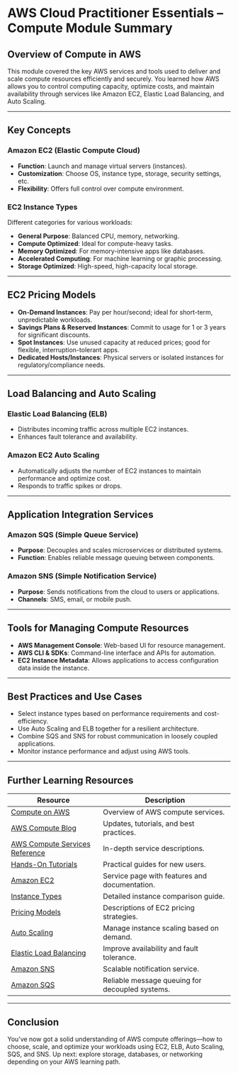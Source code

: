 # AWS Cloud Practitioner Essentials – Compute Module Summary

## Overview of Compute in AWS

This module covered the key AWS services and tools used to deliver and scale compute resources efficiently and securely. You learned how AWS allows you to control computing capacity, optimize costs, and maintain availability through services like Amazon EC2, Elastic Load Balancing, and Auto Scaling.

---

## Key Concepts

### Amazon EC2 (Elastic Compute Cloud)

- **Function**: Launch and manage virtual servers (instances).
- **Customization**: Choose OS, instance type, storage, security settings, etc.
- **Flexibility**: Offers full control over compute environment.

### EC2 Instance Types

Different categories for various workloads:
- **General Purpose**: Balanced CPU, memory, networking.
- **Compute Optimized**: Ideal for compute-heavy tasks.
- **Memory Optimized**: For memory-intensive apps like databases.
- **Accelerated Computing**: For machine learning or graphic processing.
- **Storage Optimized**: High-speed, high-capacity local storage.

---

## EC2 Pricing Models

- **On-Demand Instances**: Pay per hour/second; ideal for short-term, unpredictable workloads.
- **Savings Plans & Reserved Instances**: Commit to usage for 1 or 3 years for significant discounts.
- **Spot Instances**: Use unused capacity at reduced prices; good for flexible, interruption-tolerant apps.
- **Dedicated Hosts/Instances**: Physical servers or isolated instances for regulatory/compliance needs.

---

## Load Balancing and Auto Scaling

### Elastic Load Balancing (ELB)

- Distributes incoming traffic across multiple EC2 instances.
- Enhances fault tolerance and availability.

### Amazon EC2 Auto Scaling

- Automatically adjusts the number of EC2 instances to maintain performance and optimize cost.
- Responds to traffic spikes or drops.

---

## Application Integration Services

### Amazon SQS (Simple Queue Service)

- **Purpose**: Decouples and scales microservices or distributed systems.
- **Function**: Enables reliable message queuing between components.

### Amazon SNS (Simple Notification Service)

- **Purpose**: Sends notifications from the cloud to users or applications.
- **Channels**: SMS, email, or mobile push.

---

## Tools for Managing Compute Resources

- **AWS Management Console**: Web-based UI for resource management.
- **AWS CLI & SDKs**: Command-line interface and APIs for automation.
- **EC2 Instance Metadata**: Allows applications to access configuration data inside the instance.

---

## Best Practices and Use Cases

- Select instance types based on performance requirements and cost-efficiency.
- Use Auto Scaling and ELB together for a resilient architecture.
- Combine SQS and SNS for robust communication in loosely coupled applications.
- Monitor instance performance and adjust using AWS tools.

---

## Further Learning Resources

| Resource | Description |
|---------|-------------|
| [Compute on AWS](https://aws.amazon.com/compute/) | Overview of AWS compute services. |
| [AWS Compute Blog](https://aws.amazon.com/blogs/compute/) | Updates, tutorials, and best practices. |
| [AWS Compute Services Reference](https://docs.aws.amazon.com/compute/) | In-depth service descriptions. |
| [Hands-On Tutorials](https://aws.amazon.com/getting-started/hands-on/) | Practical guides for new users. |
| [Amazon EC2](https://aws.amazon.com/ec2/) | Service page with features and documentation. |
| [Instance Types](https://aws.amazon.com/ec2/instance-types/) | Detailed instance comparison guide. |
| [Pricing Models](https://aws.amazon.com/ec2/pricing/) | Descriptions of EC2 pricing strategies. |
| [Auto Scaling](https://aws.amazon.com/ec2/autoscaling/) | Manage instance scaling based on demand. |
| [Elastic Load Balancing](https://aws.amazon.com/elasticloadbalancing/) | Improve availability and fault tolerance. |
| [Amazon SNS](https://aws.amazon.com/sns/) | Scalable notification service. |
| [Amazon SQS](https://aws.amazon.com/sqs/) | Reliable message queuing for decoupled systems. |

---

## Conclusion

You’ve now got a solid understanding of AWS compute offerings—how to choose, scale, and optimize your workloads using EC2, ELB, Auto Scaling, SQS, and SNS. Up next: explore storage, databases, or networking depending on your AWS learning path.

